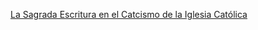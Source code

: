 [La Sagrada Escritura en el Catcismo de la Iglesia Católica](http://www.vatican.va/archive/catechism_sp/p1s1c2a3_sp.html)
